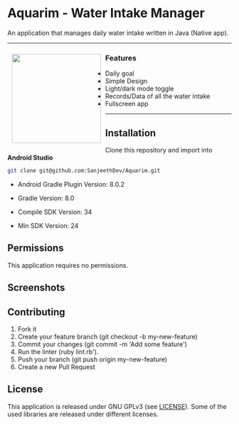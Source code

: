 # Aquarim - Water Intake Manager

An application that manages daily water intake written in Java (Native app).

---

<img src="https://github.com/user-attachments/assets/c4cd284e-fc4d-487f-bc1b-87122dc9494f" align="left"
width="200" hspace="10" vspace="10">

### Features
- Daily goal
- Simple Design
- Light/dark mode toggle
- Records/Data of all the water intake
- Fullscreen app
   
---

## Installation
Clone this repository and import into **Android Studio**
```bash
git clone git@github.com:SanjeethDev/Aquarim.git
```
- Android Gradle Plugin Version: 8.0.2
- Gradle Version: 8.0
- Compile SDK Version: 34
 
- Min SDK Version: 24
    
## Permissions
This application requires no permissions.

## Screenshots
<!--
[<img src="https://github.com/SanjeethDev/Calculator/assets/91370632/65deee7f-a9fe-4f53-9c7b-d05236b19323" align="left"
width="200"
    hspace="10" vspace="10">](https://github.com/SanjeethDev/Calculator/assets/91370632/65deee7f-a9fe-4f53-9c7b-d05236b19323)
-->

## Contributing
1. Fork it
2. Create your feature branch (git checkout -b my-new-feature)
3. Commit your changes (git commit -m 'Add some feature')
4. Run the linter (ruby lint.rb').
5. Push your branch (git push origin my-new-feature)
6. Create a new Pull Request

## License
This application is released under GNU GPLv3 (see [LICENSE](LICENSE)).
Some of the used libraries are released under different licenses.

